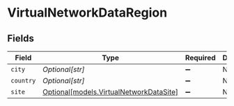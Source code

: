 # VirtualNetworkDataRegion


## Fields

| Field                                                                          | Type                                                                           | Required                                                                       | Description                                                                    |
| ------------------------------------------------------------------------------ | ------------------------------------------------------------------------------ | ------------------------------------------------------------------------------ | ------------------------------------------------------------------------------ |
| `city`                                                                         | *Optional[str]*                                                                | :heavy_minus_sign:                                                             | N/A                                                                            |
| `country`                                                                      | *Optional[str]*                                                                | :heavy_minus_sign:                                                             | N/A                                                                            |
| `site`                                                                         | [Optional[models.VirtualNetworkDataSite]](../models/virtualnetworkdatasite.md) | :heavy_minus_sign:                                                             | N/A                                                                            |